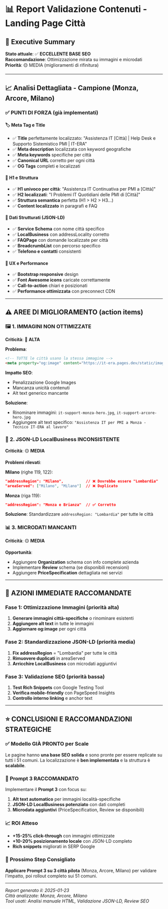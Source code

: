 # 📊 Report Validazione Contenuti - Landing Page Città

## 🎯 Executive Summary

**Stato attuale**: ✅ **ECCELLENTE BASE SEO**  
**Raccomandazione**: Ottimizzazione mirata su immagini e microdati  
**Priorità**: 🟡 MEDIA (miglioramenti di rifinitura)

---

## 📈 Analisi Dettagliata - Campione (Monza, Arcore, Milano)

### ✅ **PUNTI DI FORZA** (già implementati)

#### 🏷️ **Meta Tag e Title**
- ✅ **Title** perfettamente localizzato: "Assistenza IT [Città] | Help Desk e Supporto Sistemistico PMI | IT-ERA"
- ✅ **Meta description** localizzata con keyword geografiche
- ✅ **Meta keywords** specifiche per città
- ✅ **Canonical URL** corretto per ogni città
- ✅ **OG Tags** completi e localizzati

#### 🎯 **H1 e Struttura**
- ✅ **H1 univoco per città**: "Assistenza IT Continuativa per PMI a [Città]"  
- ✅ **H2 localizzati**: "I Problemi IT Quotidiani delle PMI di [Città]"
- ✅ **Struttura semantica** perfetta (H1 > H2 > H3...)
- ✅ **Content localizzato** in paragrafi e FAQ

#### 📍 **Dati Strutturati (JSON-LD)**
- ✅ **Service Schema** con nome città specifico
- ✅ **LocalBusiness** con addressLocality corretto
- ✅ **FAQPage** con domande localizzate per città
- ✅ **BreadcrumbList** con percorso specifico
- ✅ **Telefono e contatti** consistenti

#### 🎨 **UX e Performance**
- ✅ **Bootstrap responsive** design
- ✅ **Font Awesome icons** caricate correttamente  
- ✅ **Call-to-action** chiari e posizionati
- ✅ **Performance ottimizzata** con preconnect CDN

---

## ⚠️ **AREE DI MIGLIORAMENTO** (action items)

### 🖼️ **1. IMMAGINI NON OTTIMIZZATE** 
**Criticità**: 🔴 **ALTA**

**Problema**:
```html
<!-- TUTTE le città usano la stessa immagine -->
<meta property="og:image" content="https://it-era.pages.dev/static/images/it-support-lecco-hero.jpg">
```

**Impatto SEO**: 
- Penalizzazione Google Images
- Mancanza unicità contenuti
- Alt text generico mancante

**Soluzione**:
- Rinominare immagini: `it-support-monza-hero.jpg`, `it-support-arcore-hero.jpg`
- Aggiungere alt text specifico: `"Assistenza IT per PMI a Monza - Tecnico IT-ERA al lavoro"`

### 🏢 **2. JSON-LD LocalBusiness INCONSISTENTE**
**Criticità**: 🟡 **MEDIA**

**Problemi rilevati**:

**Milano** (righe 119, 122):
```json
"addressRegion": "Milano",          // ❌ Dovrebbe essere "Lombardia"  
"areaServed": ["Milano", "Milano"]  // ❌ Duplicato
```

**Monza** (riga 119):
```json
"addressRegion": "Monza e Brianza"  // ✅ Corretto
```

**Soluzione**: Standardizzare `addressRegion: "Lombardia"` per tutte le città

### 📊 **3. MICRODATI MANCANTI** 
**Criticità**: 🟡 **MEDIA**

**Opportunità**:
- Aggiungere **Organization** schema con info complete azienda
- Implementare **Review** schema (se disponibili recensioni)
- Aggiungere **PriceSpecification** dettagliata nei servizi

---

## 🔧 **AZIONI IMMEDIATE RACCOMANDATE**

### **Fase 1: Ottimizzazione Immagini** (priorità alta)

1. **Generare immagini città-specifiche** o rinominare esistenti
2. **Aggiungere alt text** in tutte le immagini
3. **Aggiornare og:image** per ogni città

### **Fase 2: Standardizzazione JSON-LD** (priorità media)

1. **Fix addressRegion** = "Lombardia" per tutte le città
2. **Rimuovere duplicati** in areaServed  
3. **Arricchire LocalBusiness** con microdati aggiuntivi

### **Fase 3: Validazione SEO** (priorità bassa)

1. **Test Rich Snippets** con Google Testing Tool
2. **Verifica mobile-friendly** con PageSpeed Insights
3. **Controllo interno linking** e anchor text

---

## ⭐ **CONCLUSIONI E RACCOMANDAZIONI STRATEGICHE**

### ✅ **Modello GIÀ PRONTO per Scale**
Le pagine hanno **una base SEO solida** e sono pronte per essere replicate su tutti i 51 comuni. La localizzazione è **ben implementata** e la struttura è **scalabile**.

### 🎯 **Prompt 3 RACCOMANDATO**
Implementare il **Prompt 3** con focus su:

1. **Alt text automatico** per immagini località-specifiche
2. **JSON-LD LocalBusiness potenziato** con dati completi
3. **Microdata aggiuntivi** (PriceSpecification, Review se disponibili)

### 📈 **ROI Atteso**
- **+15-25% click-through** con immagini ottimizzate  
- **+10-20% posizionamento locale** con JSON-LD completo
- **Rich snippets** migliorati in SERP Google

### 🚀 **Prossimo Step Consigliato**
**Applicare Prompt 3 su 3 città pilota** (Monza, Arcore, Milano) per validare l'impatto, poi rollout completo sui 51 comuni.

---

*Report generato il: 2025-01-23*  
*Città analizzate: Monza, Arcore, Milano*  
*Tool usati: Analisi manuale HTML, Validazione JSON-LD, Review SEO*
